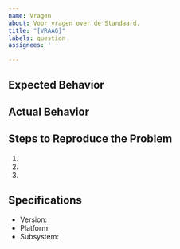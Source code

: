```yaml
---
name: Vragen
about: Voor vragen over de Standaard.
title: "[VRAAG]"
labels: question
assignees: ''

---
```


## Expected Behavior


## Actual Behavior


## Steps to Reproduce the Problem

  1.
  1.
  1.

## Specifications

  - Version:
  - Platform:
  - Subsystem:
